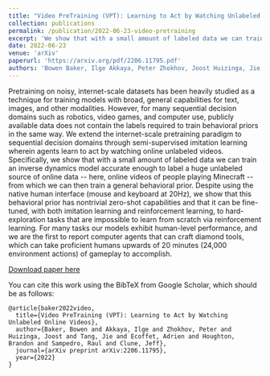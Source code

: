 ```yaml
---
title: "Video PreTraining (VPT): Learning to Act by Watching Unlabeled Online Videos"
collection: publications
permalink: /publication/2022-06-23-video-pretraining
excerpt: 'We show that with a small amount of labeled data we can train an inverse dynamics model accurate enough to label a huge unlabeled source of online data -- here, online videos of people playing Minecraft -- from which we can then train a general behavioral prior. '
date: 2022-06-23
venue: 'arXiv'
paperurl: 'https://arxiv.org/pdf/2206.11795.pdf'
authors: 'Bowen Baker, Ilge Akkaya, Peter Zhokhov, Joost Huizinga, Jie Tang, <span class="me">Adrien Ecoffet</span>, Brandon Houghton, Raul Sampedro, Jeff Clune'
---
```

Pretraining on noisy, internet-scale datasets has been heavily studied as a technique for training models with broad, general capabilities for text, images, and other modalities. However, for many sequential decision domains such as robotics, video games, and computer use, publicly available data does not contain the labels required to train behavioral priors in the same way. We extend the internet-scale pretraining paradigm to sequential decision domains through semi-supervised imitation learning wherein agents learn to act by watching online unlabeled videos. Specifically, we show that with a small amount of labeled data we can train an inverse dynamics model accurate enough to label a huge unlabeled source of online data -- here, online videos of people playing Minecraft -- from which we can then train a general behavioral prior. Despite using the native human interface (mouse and keyboard at 20Hz), we show that this behavioral prior has nontrivial zero-shot capabilities and that it can be fine-tuned, with both imitation learning and reinforcement learning, to hard-exploration tasks that are impossible to learn from scratch via reinforcement learning. For many tasks our models exhibit human-level performance, and we are the first to report computer agents that can craft diamond tools, which can take proficient humans upwards of 20 minutes (24,000 environment actions) of gameplay to accomplish.

[Download paper here](https://arxiv.org/pdf/2206.11795.pdf)

You can cite this work using the BibTeX from Google Scholar, which should be as follows:
```
@article{baker2022video,
  title={Video PreTraining (VPT): Learning to Act by Watching Unlabeled Online Videos},
  author={Baker, Bowen and Akkaya, Ilge and Zhokhov, Peter and Huizinga, Joost and Tang, Jie and Ecoffet, Adrien and Houghton, Brandon and Sampedro, Raul and Clune, Jeff},
  journal={arXiv preprint arXiv:2206.11795},
  year={2022}
}
```